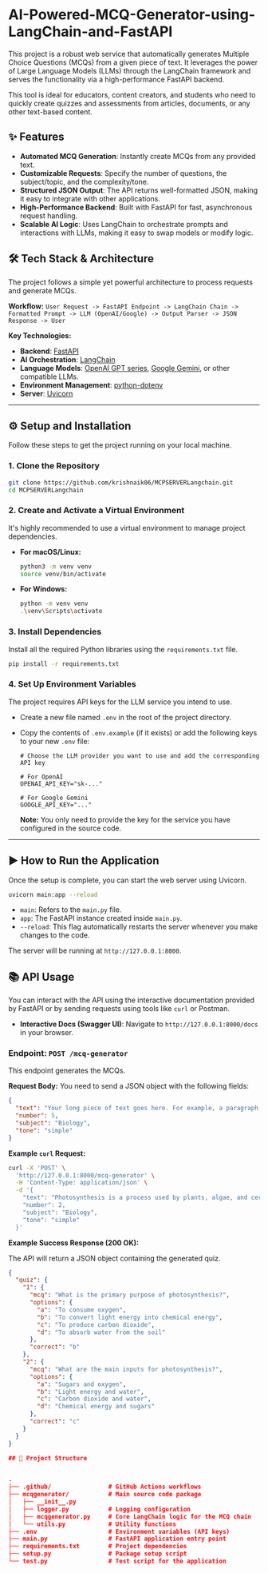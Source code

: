 # AI-Powered-MCQ-Generator-using-LangChain-and-FastAPI

This project is a robust web service that automatically generates Multiple Choice Questions (MCQs) from a given piece of text. It leverages the power of Large Language Models (LLMs) through the LangChain framework and serves the functionality via a high-performance FastAPI backend.

This tool is ideal for educators, content creators, and students who need to quickly create quizzes and assessments from articles, documents, or any other text-based content.

## ✨ Features

-   **Automated MCQ Generation**: Instantly create MCQs from any provided text.
-   **Customizable Requests**: Specify the number of questions, the subject/topic, and the complexity/tone.
-   **Structured JSON Output**: The API returns well-formatted JSON, making it easy to integrate with other applications.
-   **High-Performance Backend**: Built with FastAPI for fast, asynchronous request handling.
-   **Scalable AI Logic**: Uses LangChain to orchestrate prompts and interactions with LLMs, making it easy to swap models or modify logic.

## 🛠️ Tech Stack & Architecture

The project follows a simple yet powerful architecture to process requests and generate MCQs.

**Workflow:**
`User Request -> FastAPI Endpoint -> LangChain Chain -> Formatted Prompt -> LLM (OpenAI/Google) -> Output Parser -> JSON Response -> User`

**Key Technologies:**
-   **Backend**: [FastAPI](https://fastapi.tiangolo.com/)
-   **AI Orchestration**: [LangChain](https://www.langchain.com/)
-   **Language Models**: [OpenAI GPT series](https://openai.com/), [Google Gemini](https://deepmind.google/technologies/gemini/), or other compatible LLMs.
-   **Environment Management**: [python-dotenv](https://pypi.org/project/python-dotenv/)
-   **Server**: [Uvicorn](https://www.uvicorn.org/)

---

## ⚙️ Setup and Installation

Follow these steps to get the project running on your local machine.

### 1. Clone the Repository

```bash
git clone https://github.com/krishnaik06/MCPSERVERLangchain.git
cd MCPSERVERLangchain
```

### 2. Create and Activate a Virtual Environment

It's highly recommended to use a virtual environment to manage project dependencies.

-   **For macOS/Linux:**
    ```bash
    python3 -m venv venv
    source venv/bin/activate
    ```
-   **For Windows:**
    ```bash
    python -m venv venv
    .\venv\Scripts\activate
    ```

### 3. Install Dependencies

Install all the required Python libraries using the `requirements.txt` file.

```bash
pip install -r requirements.txt
```

### 4. Set Up Environment Variables

The project requires API keys for the LLM service you intend to use.

-   Create a new file named `.env` in the root of the project directory.
-   Copy the contents of `.env.example` (if it exists) or add the following keys to your new `.env` file:

    ```env
    # Choose the LLM provider you want to use and add the corresponding API key
    
    # For OpenAI
    OPENAI_API_KEY="sk-..."
    
    # For Google Gemini
    GOOGLE_API_KEY="..."
    ```

    **Note:** You only need to provide the key for the service you have configured in the source code.

---

## ▶️ How to Run the Application

Once the setup is complete, you can start the web server using Uvicorn.

```bash
uvicorn main:app --reload
```

-   `main`: Refers to the `main.py` file.
-   `app`: The FastAPI instance created inside `main.py`.
-   `--reload`: This flag automatically restarts the server whenever you make changes to the code.

The server will be running at `http://127.0.0.1:8000`.

## 📚 API Usage

You can interact with the API using the interactive documentation provided by FastAPI or by sending requests using tools like `curl` or Postman.

-   **Interactive Docs (Swagger UI)**: Navigate to `http://127.0.0.1:8000/docs` in your browser.

### Endpoint: `POST /mcq-generator`

This endpoint generates the MCQs.

**Request Body:**
You need to send a JSON object with the following fields:

```json
{
  "text": "Your long piece of text goes here. For example, a paragraph about photosynthesis...",
  "number": 5,
  "subject": "Biology",
  "tone": "simple"
}
```

**Example `curl` Request:**

```bash
curl -X 'POST' \
  'http://127.0.0.1:8000/mcq-generator' \
  -H 'Content-Type: application/json' \
  -d '{
    "text": "Photosynthesis is a process used by plants, algae, and certain bacteria to convert light energy into chemical energy, through a process that converts carbon dioxide and water into sugars and oxygen.",
    "number": 2,
    "subject": "Biology",
    "tone": "simple"
  }'
```

**Example Success Response (200 OK):**

The API will return a JSON object containing the generated quiz.

```json
{
  "quiz": {
    "1": {
      "mcq": "What is the primary purpose of photosynthesis?",
      "options": {
        "a": "To consume oxygen",
        "b": "To convert light energy into chemical energy",
        "c": "To produce carbon dioxide",
        "d": "To absorb water from the soil"
      },
      "correct": "b"
    },
    "2": {
      "mcq": "What are the main inputs for photosynthesis?",
      "options": {
        "a": "Sugars and oxygen",
        "b": "Light energy and water",
        "c": "Carbon dioxide and water",
        "d": "Chemical energy and sugars"
      },
      "correct": "c"
    }
  }
}

## 📂 Project Structure


.
├── .github/                # GitHub Actions workflows
├── mcqgenerator/           # Main source code package
│   ├── __init__.py
│   ├── logger.py           # Logging configuration
│   ├── mcqgenerator.py     # Core LangChain logic for the MCQ chain
│   └── utils.py            # Utility functions
├── .env                    # Environment variables (API keys)
├── main.py                 # FastAPI application entry point
├── requirements.txt        # Project dependencies
├── setup.py                # Package setup script
└── test.py                 # Test script for the application

